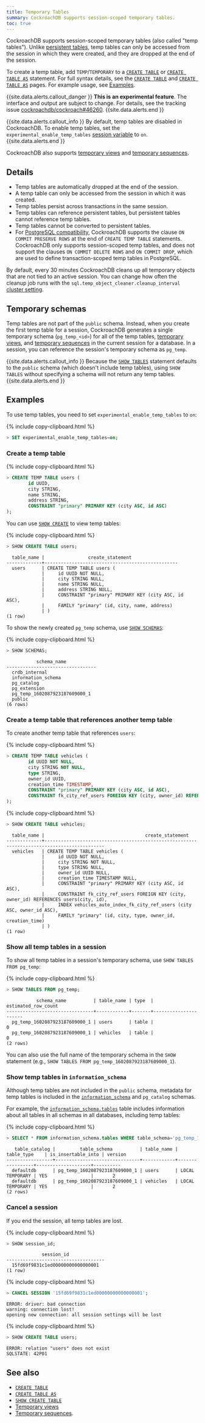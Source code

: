 ```yaml
---
title: Temporary Tables
summary: CockroachDB supports session-scoped temporary tables.
toc: true
---
```


 CockroachDB supports session-scoped temporary tables (also called "temp tables"). Unlike [persistent tables](create-table.html), temp tables can only be accessed from the session in which they were created, and they are dropped at the end of the session.

To create a temp table, add `TEMP`/`TEMPORARY` to a [`CREATE TABLE`](create-table.html) or [`CREATE TABLE AS`](create-table-as.html) statement. For full syntax details, see the [`CREATE TABLE`](create-table.html#synopsis) and [`CREATE TABLE AS`](create-table-as.html#synopsis) pages. For example usage, see [Examples](#examples).

{{site.data.alerts.callout_danger }}
**This is an experimental feature**. The interface and output are subject to change. For details, see the tracking issue [cockroachdb/cockroach#46260](https://github.com/cockroachdb/cockroach/issues/46260).
{{site.data.alerts.end }}

{{site.data.alerts.callout_info }}
By default, temp tables are disabled in CockroachDB. To enable temp tables, set the `experimental_enable_temp_tables` [session variable](set-vars.html) to `on`.
{{site.data.alerts.end }}

CockroachDB also supports [temporary views](views.html#temporary-views) and [temporary sequences](create-sequence.html#temporary-sequences).

## Details

- Temp tables are automatically dropped at the end of the session.
- A temp table can only be accessed from the session in which it was created.
- Temp tables persist across transactions in the same session.
- Temp tables can reference persistent tables, but persistent tables cannot reference temp tables.
- Temp tables cannot be converted to persistent tables.
- For [PostgreSQL compatibility](https://www.postgresql.org/docs/current/sql-createtable.html), CockroachDB supports the clause `ON COMMIT PRESERVE ROWS` at the end of `CREATE TEMP TABLE` statements. CockroachDB only supports session-scoped temp tables, and does not support the clauses `ON COMMIT DELETE ROWS` and `ON COMMIT DROP`, which are used to define transaction-scoped temp tables in PostgreSQL.

By default, every 30 minutes CockroachDB cleans up all temporary objects that are not tied to an active session. You can change how often the cleanup job runs with the `sql.temp_object_cleaner.cleanup_interval` [cluster setting](cluster-settings.html).

## Temporary schemas

Temp tables are not part of the `public` schema. Instead, when you create the first temp table for a session, CockroachDB generates a single temporary schema (`pg_temp_<id>`) for all of the temp tables, [temporary views](views.html#temporary-views), and [temporary sequences](create-sequence.html#temporary-sequences) in the current session for a database. In a session, you can reference the session's temporary schema as `pg_temp`.

{{site.data.alerts.callout_info }}
Because the [`SHOW TABLES`](show-tables.html) statement defaults to the `public` schema (which doesn't include temp tables), using `SHOW TABLES` without specifying a schema will not return any temp tables.
{{site.data.alerts.end }}

## Examples

To use temp tables, you need to set `experimental_enable_temp_tables` to `on`:

{% include copy-clipboard.html %}
~~~ sql
> SET experimental_enable_temp_tables=on;
~~~

### Create a temp table

{% include copy-clipboard.html %}
~~~ sql
> CREATE TEMP TABLE users (
        id UUID,
        city STRING,
        name STRING,
        address STRING,
        CONSTRAINT "primary" PRIMARY KEY (city ASC, id ASC)
);
~~~

You can use [`SHOW CREATE`](show-create.html) to view temp tables:

{% include copy-clipboard.html %}
~~~ sql
> SHOW CREATE TABLE users;
~~~

~~~
  table_name |                create_statement
-------------+-------------------------------------------------
  users      | CREATE TEMP TABLE users (
             |     id UUID NOT NULL,
             |     city STRING NULL,
             |     name STRING NULL,
             |     address STRING NULL,
             |     CONSTRAINT "primary" PRIMARY KEY (city ASC, id ASC),
             |     FAMILY "primary" (id, city, name, address)
             | )
(1 row)
~~~

To show the newly created `pg_temp` schema, use [`SHOW SCHEMAS`](show-schemas.html):

{% include copy-clipboard.html %}
~~~ sql
> SHOW SCHEMAS;
~~~

~~~
           schema_name
---------------------------------
  crdb_internal
  information_schema
  pg_catalog
  pg_extension
  pg_temp_1602087923187609000_1
  public
(6 rows)
~~~

### Create a temp table that references another temp table

To create another temp table that references `users`:

{% include copy-clipboard.html %}
~~~ sql
> CREATE TEMP TABLE vehicles (
        id UUID NOT NULL,
        city STRING NOT NULL,
        type STRING,
        owner_id UUID,
        creation_time TIMESTAMP,
        CONSTRAINT "primary" PRIMARY KEY (city ASC, id ASC),
        CONSTRAINT fk_city_ref_users FOREIGN KEY (city, owner_id) REFERENCES users(city, id)
);
~~~

{% include copy-clipboard.html %}
~~~ sql
> SHOW CREATE TABLE vehicles;
~~~

~~~
  table_name |                                     create_statement
-------------+--------------------------------------------------------------------------------------------
  vehicles   | CREATE TEMP TABLE vehicles (
             |     id UUID NOT NULL,
             |     city STRING NOT NULL,
             |     type STRING NULL,
             |     owner_id UUID NULL,
             |     creation_time TIMESTAMP NULL,
             |     CONSTRAINT "primary" PRIMARY KEY (city ASC, id ASC),
             |     CONSTRAINT fk_city_ref_users FOREIGN KEY (city, owner_id) REFERENCES users(city, id),
             |     INDEX vehicles_auto_index_fk_city_ref_users (city ASC, owner_id ASC),
             |     FAMILY "primary" (id, city, type, owner_id, creation_time)
             | )
(1 row)
~~~

### Show all temp tables in a session

To show all temp tables in a session's temporary schema, use `SHOW TABLES FROM pg_temp`:

{% include copy-clipboard.html %}
~~~ sql
> SHOW TABLES FROM pg_temp;
~~~

~~~
           schema_name          | table_name | type  | estimated_row_count
--------------------------------+------------+-------+----------------------
  pg_temp_1602087923187609000_1 | users      | table |                   0
  pg_temp_1602087923187609000_1 | vehicles   | table |                   0
(2 rows)
~~~

You can also use the full name of the temporary schema in the `SHOW` statement (e.g., `SHOW TABLES FROM pg_temp_1602087923187609000_1`).

### Show temp tables in `information_schema`

Although temp tables are not included in the `public` schema, metadata for temp tables is included in the [`information_schema`](information-schema.html) and `pg_catalog` schemas.

For example, the [`information_schema.tables`](information-schema.html#tables) table includes information about all tables in all schemas in all databases, including temp tables:

{% include copy-clipboard.html %}
~~~ sql
> SELECT * FROM information_schema.tables WHERE table_schema='pg_temp_1602087923187609000_1';
~~~

~~~
   table_catalog |         table_schema          | table_name |   table_type    | is_insertable_into | version
-----------------+-------------------------------+------------+-----------------+--------------------+----------
  defaultdb      | pg_temp_1602087923187609000_1 | users      | LOCAL TEMPORARY | YES                |       2
  defaultdb      | pg_temp_1602087923187609000_1 | vehicles   | LOCAL TEMPORARY | YES                |       2
(2 rows)
~~~

### Cancel a session

If you end the session, all temp tables are lost.

{% include copy-clipboard.html %}
~~~ sql
> SHOW session_id;
~~~

~~~
             session_id
------------------------------------
  15fd69f9831c1ed00000000000000001
(1 row)
~~~

{% include copy-clipboard.html %}
~~~ sql
> CANCEL SESSION '15fd69f9831c1ed00000000000000001';
~~~

~~~
ERROR: driver: bad connection
warning: connection lost!
opening new connection: all session settings will be lost
~~~

{% include copy-clipboard.html %}
~~~ sql
> SHOW CREATE TABLE users;
~~~

~~~
ERROR: relation "users" does not exist
SQLSTATE: 42P01
~~~

## See also

- [`CREATE TABLE`](create-table.html)
- [`CREATE TABLE AS`](create-table-as.html)
- [`SHOW CREATE TABLE`](show-create.html)
- [Temporary views](views.html#temporary-views)
- [Temporary sequences](create-sequence.html#temporary-sequences).
